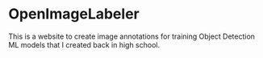 # OpenImageLabeler
This is a website to create image annotations for training Object Detection ML models that I created back in high school.
